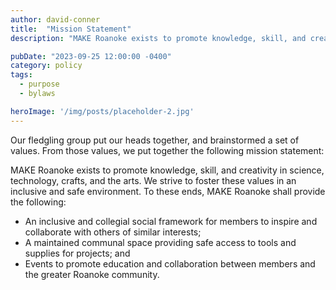 ```yaml
---
author: david-conner
title:  "Mission Statement"
description: "MAKE Roanoke exists to promote knowledge, skill, and creativity in science, technology, crafts, and the arts"

pubDate: "2023-09-25 12:00:00 -0400"
category: policy
tags:
  - purpose
  - bylaws

heroImage: '/img/posts/placeholder-2.jpg'
---
```


Our fledgling group put our heads together, and brainstormed a set of values.
From those values, we put together the following mission statement:

MAKE Roanoke exists to promote knowledge, skill, and creativity in science,
technology, crafts, and the arts. We strive to foster these values in an
inclusive and safe environment. To these ends, MAKE Roanoke shall provide the
following:

 * An inclusive and collegial social framework for members to inspire and
   collaborate with others of similar interests;
 * A maintained communal space providing safe access to tools and supplies for
   projects; and
 * Events to promote education and collaboration between members and the greater
   Roanoke community.
